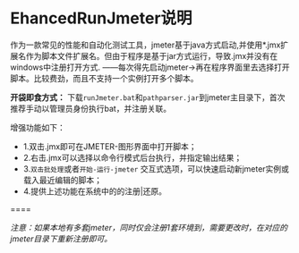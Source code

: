 #  EhancedRunJmeter说明
作为一款常见的性能和自动化测试工具，jmeter基于java方式启动,并使用*.jmx扩展名作为脚本文件扩展名。但由于程序是基于jar方式运行，导致.jmx并没有在windows中注册打开方式.
——每次得先启动jmeter->再在程序界面里去选择打开脚本。比较费劲，而且不支持一个实例打开多个脚本。

**开袋即食方式：**
下载`runJmeter.bat`和`pathparser.jar`到jmeter主目录下，首次推荐手动以管理员身份执行bat，并注册关联。


增强功能如下：
 - 1.双击.jmx即可在JMETER-图形界面中打开脚本；
 - 2.右击.jmx可以选择以命令行模式后台执行，并指定输出结果；
 - 3.`双击批处理`或者`开始-运行-jmeter` 交互式选项，可以快速启动新jmeter实例或载入最近编辑的脚本；
 - 4.提供上述功能在系统中的的注册|还原。

====

*注意：如果本地有多套jmeter，同时仅会注册1套环境到，需要更改时，在对应的jmeter目录下重新注册即可。*
